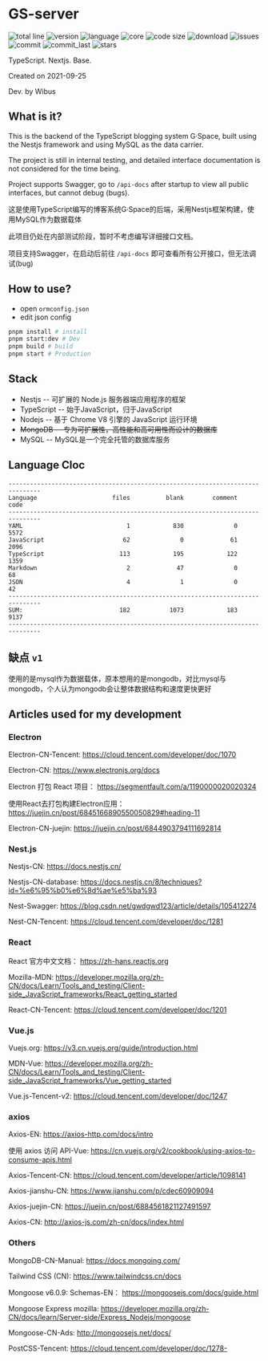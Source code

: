 # GS-server

![total line](https://tokei.rs/b1/github/wibus-wee/GS-server) ![version](https://img.shields.io/github/package-json/v/wibus-wee/GS-server) ![language](https://img.shields.io/github/languages/top/wibus-wee/GS-server) ![core](https://img.shields.io/github/package-json/dependency-version/wibus-wee/GS-server/@nestjs/core) ![code size](https://img.shields.io/github/languages/code-size/wibus-wee/GS-server) ![download](https://img.shields.io/github/downloads/wibus-wee/GS-server/total) ![issues](https://img.shields.io/github/issues/wibus-wee/GS-server) ![commit](https://img.shields.io/github/commit-activity/m/wibus-wee/GS-server) ![commit_last](https://img.shields.io/github/last-commit/wibus-wee/GS-server) ![stars](https://img.shields.io/github/stars/wibus-wee/GS-server?style=social)

TypeScript. Nextjs. Base.

Created on 2021-09-25

Dev. by Wibus

## What is it?

This is the backend of the TypeScript blogging system G·Space, built using the Nestjs framework and using MySQL as the data carrier.

The project is still in internal testing, and detailed interface documentation is not considered for the time being.

Project supports Swagger, go to `/api-docs` after startup to view all public interfaces, but cannot debug (bugs).

这是使用TypeScript编写的博客系统G·Space的后端，采用Nestjs框架构建，使用MySQL作为数据载体

此项目仍处在内部测试阶段，暂时不考虑编写详细接口文档。

项目支持Swagger，在启动后前往 `/api-docs` 即可查看所有公开接口，但无法调试(bug)

## How to use?

- open `ormconfig.json`
- edit json config

```bash
pnpm install # install
pnpm start:dev # Dev
pnpm build # build
pnpm start # Production
```

## Stack

- Nestjs -- 可扩展的 Node.js 服务器端应用程序的框架
- TypeScript -- 始于JavaScript，归于JavaScript
- Nodejs -- 基于 Chrome V8 引擎的 JavaScript 运行环境
- ~~MongoDB -- 专为可扩展性，高性能和高可用性而设计的数据库~~
- MySQL -- MySQL是一个完全托管的数据库服务

## Language Cloc

```
-------------------------------------------------------------------------------
Language                     files          blank        comment           code
-------------------------------------------------------------------------------
YAML                             1            830              0           5572
JavaScript                      62              0             61           2096
TypeScript                     113            195            122           1359
Markdown                         2             47              0             68
JSON                             4              1              0             42
-------------------------------------------------------------------------------
SUM:                           182           1073            183           9137
-------------------------------------------------------------------------------
```

## 缺点 `v1`

使用的是mysql作为数据载体，原本想用的是mongodb，对比mysql与mongodb，个人认为mongodb会让整体数据结构和速度更快更好

## Articles used for my development

### Electron

Electron-CN-Tencent: https://cloud.tencent.com/developer/doc/1070

Electron-CN: https://www.electronjs.org/docs

Electron 打包 React 项目： https://segmentfault.com/a/1190000020020324

使用React去打包构建Electron应用： https://juejin.cn/post/6845166890550050829#heading-11

Electron-CN-juejin: https://juejin.cn/post/6844903794111692814


### Nest.js
Nestjs-CN: https://docs.nestjs.cn/

Nestjs-CN-database: https://docs.nestjs.cn/8/techniques?id=%e6%95%b0%e6%8d%ae%e5%ba%93

Nest-Swagger: https://blog.csdn.net/gwdgwd123/article/details/105412274

Nest-CN-Tencent: https://cloud.tencent.com/developer/doc/1281


### React

React 官方中文文档： https://zh-hans.reactjs.org

Mozilla-MDN: https://developer.mozilla.org/zh-CN/docs/Learn/Tools_and_testing/Client-side_JavaScript_frameworks/React_getting_started

React-CN-Tencent: https://cloud.tencent.com/developer/doc/1201

### Vue.js

Vuejs.org: https://v3.cn.vuejs.org/guide/introduction.html

MDN-Vue: https://developer.mozilla.org/zh-CN/docs/Learn/Tools_and_testing/Client-side_JavaScript_frameworks/Vue_getting_started

Vue.js-Tencent-v2: https://cloud.tencent.com/developer/doc/1247

### axios

Axios-EN: https://axios-http.com/docs/intro

使用 axios 访问 API-Vue: https://cn.vuejs.org/v2/cookbook/using-axios-to-consume-apis.html

Axios-Tencent-CN: https://cloud.tencent.com/developer/article/1098141

Axios-jianshu-CN: https://www.jianshu.com/p/cdec60909094

Axios-juejin-CN: https://juejin.cn/post/6884561821127491597

Axios-CN: http://axios-js.com/zh-cn/docs/index.html

### Others

MongoDB-CN-Manual: https://docs.mongoing.com/

Tailwind CSS (CN): https://www.tailwindcss.cn/docs

Mongoose v6.0.9: Schemas-EN： https://mongoosejs.com/docs/guide.html

Mongoose Express mozilla: https://developer.mozilla.org/zh-CN/docs/learn/Server-side/Express_Nodejs/mongoose

Mongoose-CN-Ads: http://mongoosejs.net/docs/

PostCSS-Tencent: https://cloud.tencent.com/developer/doc/1278-